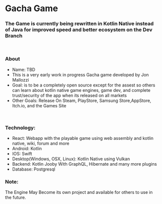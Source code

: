 # Gacha Game

### The Game is currently being rewritten in Kotlin Native instead of Java for improved speed and better ecosystem on the Dev Branch
<br>

### About
* Name: TBD
* This is a very early work in progress Gacha game developed by Jon Mallozzi
* Goal: is to be a completely open source except for the assest so others can learn about kotlin native game engines, game dev, and complete trust/security of the app when its released on all markets
* Other Goals: Release On Steam, PlayStore, Samsung Store,AppStore, Itch.io, and the Games Site
<br>

### Technology:
* React: Webapp with the playable game using web assembly and kotlin native, wiki, forum and more  
* Android: Kotlin
* IOS: Swift
* Desktop(Windows, OSX, Linux): Kotlin Native using Vulkan
* Backend: Kotlin Jooby With GraphQL, Hibernate and many more plugins
* Database: Postgresql

### Note:
The Engine May Become its own project and available for others to use in the future.